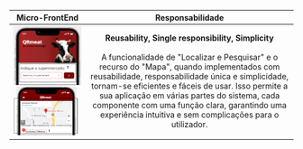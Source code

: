 
|                                Micro-FrontEnd                                |           Responsabilidade            |     
|:---------------------------------------------------------------------------:|:---------------------------------------------------------------------------:|
| ![Alt text](../imagensFE/Imagem3.1.png?raw=true "Imagem3.1") ![Alt text](../imagensFE/Imagem4.png?raw=true "Imagem4") | **Reusability, Single responsibility, Simplicity** <br><br> A funcionalidade de "Localizar e Pesquisar" e o recurso do "Mapa", quando implementados com reusabilidade, responsabilidade única e simplicidade, tornam-se eficientes e fáceis de usar. Isso permite a sua aplicação em várias partes do sistema, cada componente com uma função clara, garantindo uma experiência intuitiva e sem complicações para o utilizador.
